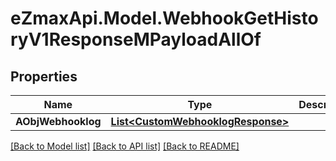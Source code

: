 
# eZmaxApi.Model.WebhookGetHistoryV1ResponseMPayloadAllOf

## Properties

Name | Type | Description | Notes
------------ | ------------- | ------------- | -------------
**AObjWebhooklog** | [**List&lt;CustomWebhooklogResponse&gt;**](CustomWebhooklogResponse.md) |  | 

[[Back to Model list]](../README.md#documentation-for-models)
[[Back to API list]](../README.md#documentation-for-api-endpoints)
[[Back to README]](../README.md)


